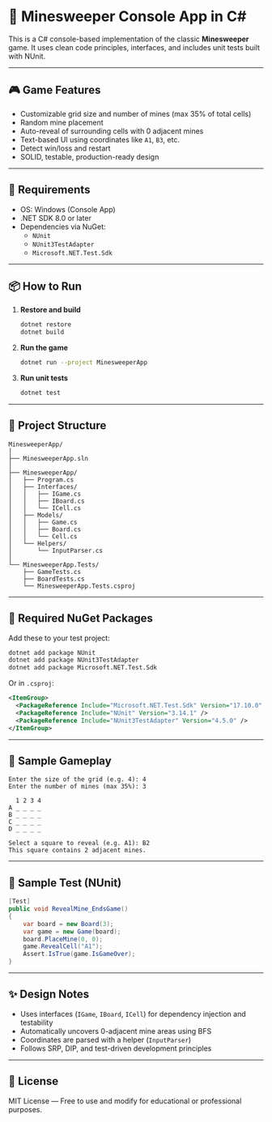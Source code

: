
# 🧨 Minesweeper Console App in C#

This is a C# console-based implementation of the classic **Minesweeper** game. It uses clean code principles, interfaces, and includes unit tests built with NUnit.

---

## 🎮 Game Features

- Customizable grid size and number of mines (max 35% of total cells)
- Random mine placement
- Auto-reveal of surrounding cells with 0 adjacent mines
- Text-based UI using coordinates like `A1`, `B3`, etc.
- Detect win/loss and restart
- SOLID, testable, production-ready design

---

## 🧰 Requirements

- OS: Windows (Console App)
- .NET SDK 8.0 or later
- Dependencies via NuGet:
  - `NUnit`
  - `NUnit3TestAdapter`
  - `Microsoft.NET.Test.Sdk`

---

## 📦 How to Run

1. **Restore and build**
   ```bash
   dotnet restore
   dotnet build
   ```

2. **Run the game**
   ```bash
   dotnet run --project MinesweeperApp
   ```

3. **Run unit tests**
   ```bash
   dotnet test
   ```

---

## 📁 Project Structure

```
MinesweeperApp/
│
├── MinesweeperApp.sln
│
├── MinesweeperApp/
│   ├── Program.cs
│   ├── Interfaces/
│   │   ├── IGame.cs
│   │   ├── IBoard.cs
│   │   └── ICell.cs
│   ├── Models/
│   │   ├── Game.cs
│   │   ├── Board.cs
│   │   └── Cell.cs
│   └── Helpers/
│       └── InputParser.cs
│
└── MinesweeperApp.Tests/
    ├── GameTests.cs
    ├── BoardTests.cs
    └── MinesweeperApp.Tests.csproj
```

---

## 🔧 Required NuGet Packages

Add these to your test project:

```bash
dotnet add package NUnit
dotnet add package NUnit3TestAdapter
dotnet add package Microsoft.NET.Test.Sdk
```

Or in `.csproj`:

```xml
<ItemGroup>
  <PackageReference Include="Microsoft.NET.Test.Sdk" Version="17.10.0" />
  <PackageReference Include="NUnit" Version="3.14.1" />
  <PackageReference Include="NUnit3TestAdapter" Version="4.5.0" />
</ItemGroup>
```

---

## 🧪 Sample Gameplay

```
Enter the size of the grid (e.g. 4): 4
Enter the number of mines (max 35%): 3

  1 2 3 4
A _ _ _ _
B _ _ _ _
C _ _ _ _
D _ _ _ _

Select a square to reveal (e.g. A1): B2
This square contains 2 adjacent mines.
```

---

## 🧪 Sample Test (NUnit)

```csharp
[Test]
public void RevealMine_EndsGame()
{
    var board = new Board(3);
    var game = new Game(board);
    board.PlaceMine(0, 0);
    game.RevealCell("A1");
    Assert.IsTrue(game.IsGameOver);
}
```

---

## ✨ Design Notes

- Uses interfaces (`IGame`, `IBoard`, `ICell`) for dependency injection and testability
- Automatically uncovers 0-adjacent mine areas using BFS
- Coordinates are parsed with a helper (`InputParser`)
- Follows SRP, DIP, and test-driven development principles

---

## 📜 License

MIT License — Free to use and modify for educational or professional purposes.
